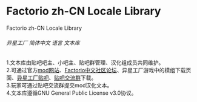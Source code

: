 # Factorio zh-CN Locale Library
Factorio zh-CN Locale Library<br>


###### 异星工厂 简体中文 语言 文本库<br>

1.文本库由贴吧吧主、小吧主、贴吧群管理、汉化组成员共同维护。<br>
2.可通过官方[mod网站](http://mods.factorio.com/)、[Factorio中文社区论坛](http://bbs.factorio.com.cn/)、异星工厂游戏中的模组下载页面、[异星工厂贴吧](https://tieba.baidu.com/f?kw=异星工厂)、[贴吧交流群](https://jq.qq.com/?_wv=1027&k=5e44RfV)下载。<br>
3.玩家可通过贴吧交流群提交mod汉化文本。<br>
4.文本库遵循GNU General Public License v3.0协议。<br>
